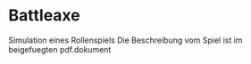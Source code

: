 # Battleaxe
Simulation eines Rollenspiels
Die Beschreibung vom Spiel ist im beigefuegten pdf.dokument
